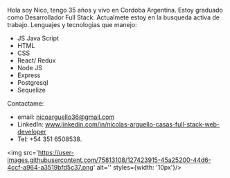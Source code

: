 Hola soy  Nico, tengo 35 años y vivo en Cordoba Argentina.
Estoy graduado como Desarrollador Full Stack.
Actualmete estoy en la busqueda activa de trabajo.
Lenguajes y tecnologias que manejo:
- JS Java Script
- HTML
- CSS
- React/ Redux
- Node JS
- Express
- Postgresql
- Sequelize

Contactame: 
- email: nicoarguello36@gmail.com
- LinkedIn: www.linkedin.com/in/nicolas-arguello-casas-full-stack-web-developer 
- Tel: +54 351 6508538.


<img src='https://user-images.githubusercontent.com/75813108/127423915-45a25200-44d6-4ccf-a964-a3519bfd5c37.png' alt='' styles={width: '10px'}/>
